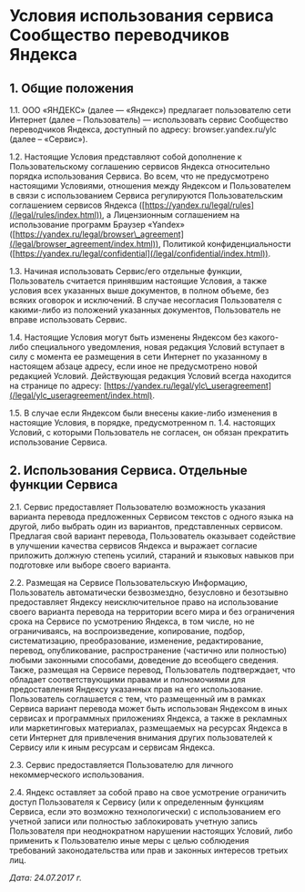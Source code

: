  Условия использования сервиса Сообщество переводчиков Яндекса
=============================================================

  1\. Общие положения
-------------------

 1\.1\. ООО «ЯНДЕКС» (далее — «Яндекс») предлагает пользователю сети Интернет (далее – Пользователь) — использовать сервис Сообщество переводчиков Яндекса, доступный по адресу: browser.yandex.ru/ylc (далее – «Сервис»).

 1\.2\. Настоящие Условия представляют собой дополнение к Пользовательскому соглашению сервисов Яндекса относительно порядка использования Сервиса. Во всем, что не предусмотрено настоящими Условиями, отношения между Яндексом и Пользователем в связи с использованием Сервиса регулируются Пользовательским соглашением сервисов Яндекса ([https://yandex.ru/legal/rules](/legal/rules/index.html)), а Лицензионным соглашением на использование программ Браузер «Yandex» ([https://yandex.ru/legal/browser\_agreement](/legal/browser_agreement/index.html)), Политикой конфиденциальности ([https://yandex.ru/legal/confidential](/legal/confidential/index.html)).

 1\.3\. Начиная использовать Сервис/его отдельные функции, Пользователь считается принявшим настоящие Условия, а также условия всех указанных выше документов, в полном объеме, без всяких оговорок и исключений. В случае несогласия Пользователя с какими\-либо из положений указанных документов, Пользователь не вправе использовать Сервис.

 1\.4\. Настоящие Условия могут быть изменены Яндексом без какого\-либо специального уведомления, новая редакция Условий вступает в силу с момента ее размещения в сети Интернет по указанному в настоящем абзаце адресу, если иное не предусмотрено новой редакцией Условий. Действующая редакция Условий всегда находится на странице по адресу: [https://yandex.ru/legal/ylc\_useragreement](/legal/ylc_useragreement/index.html).

 1\.5\. В случае если Яндексом были внесены какие\-либо изменения в настоящие Условия, в порядке, предусмотренном п. 1\.4\. настоящих Условий, с которыми Пользователь не согласен, он обязан прекратить использование Сервиса.

  2\. Использования Сервиса. Отдельные функции Сервиса
----------------------------------------------------

 2\.1\. Сервис предоставляет Пользователю возможность указания варианта перевода предложенных Сервисом текстов с одного языка на другой, либо выбрать один из вариантов, представленных сервисом. Предлагая свой вариант перевода, Пользователь оказывает содействие в улучшении качества сервисов Яндекса и выражает согласие приложить должную степень усилий, стараний и языковых навыков при подготовке или выборе своего варианта. 

 2\.2\. Размещая на Сервисе Пользовательскую Информацию, Пользователь автоматически безвозмездно, безусловно и безотзывно предоставляет Яндексу неисключительное право на использование своего варианта перевода на территории всего мира и без ограничения срока на Сервисе по усмотрению Яндекса, в том числе, но не ограничиваясь, на воспроизведение, копирование, подбор, систематизацию, преобразование, изменение, редактирование, перевод, опубликование, распространение (частично или полностью) любыми законными способами, доведение до всеобщего сведения. Также, размещая на Сервисе перевод, Пользователь подтверждает, что обладает соответствующими правами и полномочиями для предоставления Яндексу указанных прав на его использование. Пользователь соглашается с тем, что размещенный им в рамках Сервиса вариант перевода может быть использован Яндексом в иных сервисах и программных приложениях Яндекса, а также в рекламных или маркетинговых материалах, размещаемых на ресурсах Яндекса в сети Интернет для привлечения внимания других пользователей к Сервису или к иным ресурсам и сервисам Яндекса. 

 2\.3\. Сервис предоставляется Пользователю для личного некоммерческого использования. 

 2\.4\. Яндекс оставляет за собой право на свое усмотрение ограничить доступ Пользователя к Сервису (или к определенным функциям Сервиса, если это возможно технологически) с использованием его учетной записи или полностью заблокировать учетную запись Пользователя при неоднократном нарушении настоящих Условий, либо применить к Пользователю иные меры с целью соблюдения требований законодательства или прав и законных интересов третьих лиц.

   *Дата: 24\.07\.2017 г.*

  
